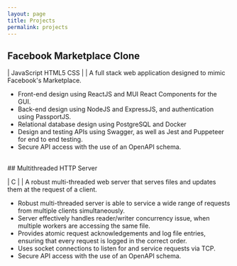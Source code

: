 ```yaml
---
layout: page
title: Projects
permalink: projects
---
```



## Facebook Marketplace Clone

|  JavaScript    HTML5    CSS  |
| A full stack web application designed to mimic Facebook's Marketplace.

*  Front-end design using ReactJS and MUI React Components for the GUI. 
*  Back-end design using NodeJS and ExpressJS, and authentication using PassportJS. 
*  Relational database design using PostgreSQL and Docker 
*  Design and testing APIs using Swagger, as well as Jest and Puppeteer for end to end testing. 
*  Secure API access with the use of an OpenAPI schema. 

<br/>
## Multithreaded HTTP Server

| C |
| A robust multi-threaded web server that serves files and updates them at the request of a client.

*  Robust multi-threaded server is able to service a wide range of requests from multiple clients simultaneously.
*  Server effectively handles reader/writer concurrency issue, when multiple workers are accessing the same file.
*  Provides atomic request acknowledgements and log file entries, ensuring that every request is logged in the correct order.
*  Uses socket connections to listen for and service requests via TCP.
*  Secure API access with the use of an OpenAPI schema. 
